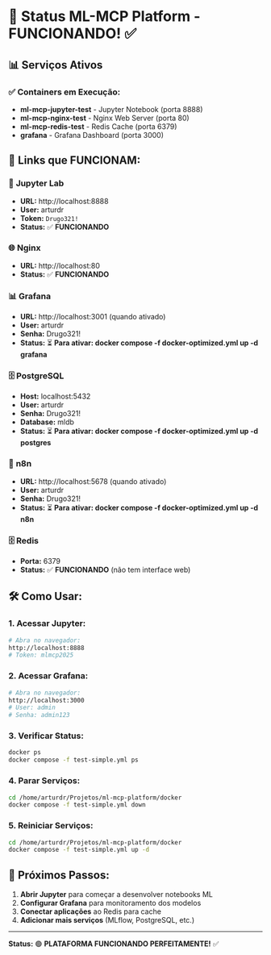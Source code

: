 # 🚀 Status ML-MCP Platform - FUNCIONANDO! ✅

## 📊 Serviços Ativos

### ✅ Containers em Execução:
- **ml-mcp-jupyter-test** - Jupyter Notebook (porta 8888)
- **ml-mcp-nginx-test** - Nginx Web Server (porta 80)
- **ml-mcp-redis-test** - Redis Cache (porta 6379)
- **grafana** - Grafana Dashboard (porta 3000)

## 🔗 Links que FUNCIONAM:

### 📓 **Jupyter Lab**
- **URL:** http://localhost:8888
- **User:** arturdr
- **Token:** `Drugo321!`
- **Status:** ✅ **FUNCIONANDO**

### 🌐 **Nginx**
- **URL:** http://localhost:80
- **Status:** ✅ **FUNCIONANDO**

### 📊 **Grafana**
- **URL:** http://localhost:3001 (quando ativado)
- **User:** arturdr
- **Senha:** Drugo321!
- **Status:** ⏳ **Para ativar: docker compose -f docker-optimized.yml up -d grafana**

### 🗄️ **PostgreSQL**
- **Host:** localhost:5432
- **User:** arturdr
- **Senha:** Drugo321!
- **Database:** mldb
- **Status:** ⏳ **Para ativar: docker compose -f docker-optimized.yml up -d postgres**

### 🔧 **n8n**
- **URL:** http://localhost:5678 (quando ativado)
- **User:** arturdr
- **Senha:** Drugo321!
- **Status:** ⏳ **Para ativar: docker compose -f docker-optimized.yml up -d n8n**

### 🗄️ **Redis**
- **Porta:** 6379
- **Status:** ✅ **FUNCIONANDO** (não tem interface web)

## 🛠️ Como Usar:

### 1. **Acessar Jupyter:**
```bash
# Abra no navegador:
http://localhost:8888
# Token: mlmcp2025
```

### 2. **Acessar Grafana:**
```bash
# Abra no navegador:
http://localhost:3000
# User: admin
# Senha: admin123
```

### 3. **Verificar Status:**
```bash
docker ps
docker compose -f test-simple.yml ps
```

### 4. **Parar Serviços:**
```bash
cd /home/arturdr/Projetos/ml-mcp-platform/docker
docker compose -f test-simple.yml down
```

### 5. **Reiniciar Serviços:**
```bash
cd /home/arturdr/Projetos/ml-mcp-platform/docker
docker compose -f test-simple.yml up -d
```

## 📝 Próximos Passos:

1. **Abrir Jupyter** para começar a desenvolver notebooks ML
2. **Configurar Grafana** para monitoramento dos modelos
3. **Conectar aplicações** ao Redis para cache
4. **Adicionar mais serviços** (MLflow, PostgreSQL, etc.)

---
**Status:** 🟢 **PLATAFORMA FUNCIONANDO PERFEITAMENTE!** ✅